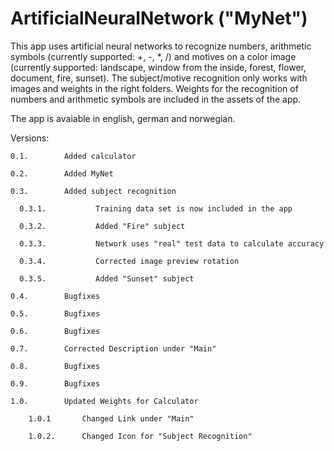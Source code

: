 # ArtificialNeuralNetwork ("MyNet")

This app uses artificial neural networks to recognize numbers, arithmetic symbols (currently supported: +, -, *, /) and motives on a color image (currently supported: landscape, window from the inside, forest, flower, document, fire, sunset).
The subject/motive recognition only works with images and weights in the right folders. Weights for the recognition of numbers and arithmetic symbols are included in the assets of the app.

The app is avaiable in english, german and norwegian.

Versions:

    0.1.		Added calculator

    0.2.		Added MyNet

    0.3.		Added subject recognition
    
      0.3.1.           Training data set is now included in the app

      0.3.2.           Added "Fire" subject

      0.3.3.           Network uses "real" test data to calculate accuracy

      0.3.4.           Corrected image preview rotation

      0.3.5.           Added "Sunset" subject
    
    0.4.        Bugfixes
    
    0.5.        Bugfixes
    
    0.6.        Bugfixes
    
    0.7.        Corrected Description under "Main"
    
    0.8.        Bugfixes
    
    0.9.        Bugfixes
    
    1.0.        Updated Weights for Calculator
    
        1.0.1       Changed Link under "Main"
        
        1.0.2.      Changed Icon for "Subject Recognition"
